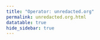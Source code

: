 ```yaml
---
title: "Operator: unredacted.org"
permalink: unredacted.org.html
datatable: true
hide_sidebar: true
---
```


<div>                        <script type="text/javascript">window.PlotlyConfig = {MathJaxConfig: 'local'};</script>
        <script src="https://cdn.plot.ly/plotly-latest.min.js"></script>                <div id="e95d9f6b-b93f-43f3-9851-f34bb2d51e27" class="plotly-graph-div" style="height:100%; width:100%;"></div>            <script type="text/javascript">                                    window.PLOTLYENV=window.PLOTLYENV || {};                                    if (document.getElementById("e95d9f6b-b93f-43f3-9851-f34bb2d51e27")) {                    Plotly.newPlot(                        "e95d9f6b-b93f-43f3-9851-f34bb2d51e27",                        [{"name": "exit probability (%)", "type": "scatter", "x": ["2021-04-12", "2021-04-13", "2021-04-14", "2021-04-15", "2021-04-16", "2021-04-17", "2021-04-18", "2021-04-19", "2021-04-20", "2021-04-21", "2021-04-22", "2021-04-23", "2021-04-24", "2021-04-25", "2021-04-26", "2021-04-27", "2021-04-28", "2021-04-29", "2021-04-30", "2021-05-01", "2021-05-02", "2021-05-03", "2021-05-04", "2021-05-05", "2021-05-06", "2021-05-07", "2021-05-08", "2021-05-09", "2021-05-10", "2021-05-11", "2021-05-12", "2021-05-13", "2021-05-14", "2021-05-15", "2021-05-16", "2021-05-17", "2021-05-18", "2021-05-19", "2021-05-20", "2021-05-21", "2021-05-22", "2021-05-23", "2021-05-24", "2021-05-25", "2021-05-26", "2021-05-27", "2021-05-28", "2021-05-29", "2021-05-30", "2021-05-31", "2021-06-01", "2021-06-02", "2021-06-03", "2021-06-04", "2021-06-05", "2021-06-06", "2021-06-07", "2021-06-09", "2021-06-10", "2021-06-11", "2021-06-12", "2021-06-13", "2021-06-14", "2021-06-15", "2021-06-16", "2021-06-17", "2021-06-18", "2021-06-19", "2021-06-20", "2021-06-21", "2021-06-22", "2021-06-23", "2021-06-24", "2021-06-25", "2021-06-26", "2021-06-27", "2021-06-28", "2021-06-29", "2021-06-30", "2021-07-01", "2021-07-02", "2021-07-03", "2021-07-04", "2021-07-05", "2021-07-06", "2021-07-07", "2021-07-08", "2021-07-09", "2021-07-10", "2021-07-11", "2021-07-12", "2021-07-13", "2021-07-14", "2021-07-15", "2021-07-16", "2021-07-17", "2021-07-18", "2021-07-19", "2021-07-20", "2021-07-21", "2021-07-22", "2021-07-23", "2021-07-25", "2021-07-26", "2021-07-27", "2021-07-28", "2021-07-29", "2021-07-30", "2021-07-31", "2021-08-01", "2021-08-02", "2021-08-03", "2021-08-04", "2021-08-05"], "xaxis": "x", "y": [0.0, 0.0, 0.05, 0.07, 0.15, 0.16, 0.19, 0.24, 0.21, 0.25, 0.25, 0.28, 0.29, 0.32, 0.33, 0.31, 0.3, 0.3, 0.32, 0.33, 0.33, 0.33, 0.34, 0.4, 0.4, 0.42, 0.43, 0.41, 0.37, 0.42, 0.48, 0.44, 0.47, 0.49, 0.49, 0.48, 0.65, 0.58, 0.58, 0.6, 0.64, 0.56, 0.5, 0.53, 0.49, 0.45, 0.63, 0.47, 0.46, 0.5, 0.5, 0.58, 0.69, 0.68, 0.7, 0.69, 0.64, 0.42, 0.37, 0.38, 0.4, 0.38, 0.35, 0.33, 0.33, 0.32, 0.32, 0.31, 0.31, 0.27, 0.32, 0.3, 0.32, 0.33, 0.33, 0.32, 0.35, 0.35, 0.32, 0.32, 0.31, 0.3, 0.31, 0.3, 0.32, 0.32, 0.35, 0.36, 0.36, 0.38, 0.41, 0.39, 0.42, 0.43, 0.45, 0.51, 0.45, 0.47, 0.49, 0.49, 0.5, 0.51, 0.51, 0.52, 0.51, 0.52, 0.53, 0.53, 0.54, 0.55, 0.56, 0.59, 0.56, 0.59], "yaxis": "y"}, {"name": "guard probability (%)", "type": "scatter", "x": ["2021-04-12", "2021-04-13", "2021-04-14", "2021-04-15", "2021-04-16", "2021-04-17", "2021-04-18", "2021-04-19", "2021-04-20", "2021-04-21", "2021-04-22", "2021-04-23", "2021-04-24", "2021-04-25", "2021-04-26", "2021-04-27", "2021-04-28", "2021-04-29", "2021-04-30", "2021-05-01", "2021-05-02", "2021-05-03", "2021-05-04", "2021-05-05", "2021-05-06", "2021-05-07", "2021-05-08", "2021-05-09", "2021-05-10", "2021-05-11", "2021-05-12", "2021-05-13", "2021-05-14", "2021-05-15", "2021-05-16", "2021-05-17", "2021-05-18", "2021-05-19", "2021-05-20", "2021-05-21", "2021-05-22", "2021-05-23", "2021-05-24", "2021-05-25", "2021-05-26", "2021-05-27", "2021-05-28", "2021-05-29", "2021-05-30", "2021-05-31", "2021-06-01", "2021-06-02", "2021-06-03", "2021-06-04", "2021-06-05", "2021-06-06", "2021-06-07", "2021-06-09", "2021-06-10", "2021-06-11", "2021-06-12", "2021-06-13", "2021-06-14", "2021-06-15", "2021-06-16", "2021-06-17", "2021-06-18", "2021-06-19", "2021-06-20", "2021-06-21", "2021-06-22", "2021-06-23", "2021-06-24", "2021-06-25", "2021-06-26", "2021-06-27", "2021-06-28", "2021-06-29", "2021-06-30", "2021-07-01", "2021-07-02", "2021-07-03", "2021-07-04", "2021-07-05", "2021-07-06", "2021-07-07", "2021-07-08", "2021-07-09", "2021-07-10", "2021-07-11", "2021-07-12", "2021-07-13", "2021-07-14", "2021-07-15", "2021-07-16", "2021-07-17", "2021-07-18", "2021-07-19", "2021-07-20", "2021-07-21", "2021-07-22", "2021-07-23", "2021-07-25", "2021-07-26", "2021-07-27", "2021-07-28", "2021-07-29", "2021-07-30", "2021-07-31", "2021-08-01", "2021-08-02", "2021-08-03", "2021-08-04", "2021-08-05"], "xaxis": "x", "y": [0.0, 0.0, 0.0, 0.0, 0.0, 0.0, 0.0, 0.0, 0.0, 0.0, 0.0, 0.0, 0.0, 0.0, 0.0, 0.0, 0.0, 0.0, 0.0, 0.0, 0.0, 0.0, 0.0, 0.0, 0.0, 0.0, 0.0, 0.0, 0.0, 0.0, 0.0, 0.0, 0.0, 0.0, 0.0, 0.0, 0.0, 0.0, 0.0, 0.0, 0.0, 0.0, 0.0, 0.0, 0.0, 0.0, 0.0, 0.0, 0.0, 0.0, 0.0, 0.0, 0.0, 0.0, 0.0, 0.0, 0.0, 0.0, 0.0, 0.0, 0.0, 0.0, 0.0, 0.0, 0.0, 0.0, 0.0, 0.0, 0.0, 0.0, 0.0, 0.0, 0.0, 0.0, 0.0, 0.0, 0.0, 0.0, 0.0, 0.0, 0.0, 0.0, 0.0, 0.0, 0.0, 0.0, 0.0, 0.0, 0.0, 0.0, 0.0, 0.0, 0.0, 0.0, 0.0, 0.0, 0.0, 0.0, 0.0, 0.0, 0.0, 0.0, 0.0, 0.0, 0.0, 0.0, 0.0, 0.0, 0.0, 0.0, 0.0, 0.0, 0.0, 0.0], "yaxis": "y"}, {"name": "advertised bandwidth", "type": "scatter", "x": ["2021-04-12", "2021-04-13", "2021-04-14", "2021-04-15", "2021-04-16", "2021-04-17", "2021-04-18", "2021-04-19", "2021-04-20", "2021-04-21", "2021-04-22", "2021-04-23", "2021-04-24", "2021-04-25", "2021-04-26", "2021-04-27", "2021-04-28", "2021-04-29", "2021-04-30", "2021-05-01", "2021-05-02", "2021-05-03", "2021-05-04", "2021-05-05", "2021-05-06", "2021-05-07", "2021-05-08", "2021-05-09", "2021-05-10", "2021-05-11", "2021-05-12", "2021-05-13", "2021-05-14", "2021-05-15", "2021-05-16", "2021-05-17", "2021-05-18", "2021-05-19", "2021-05-20", "2021-05-21", "2021-05-22", "2021-05-23", "2021-05-24", "2021-05-25", "2021-05-26", "2021-05-27", "2021-05-28", "2021-05-29", "2021-05-30", "2021-05-31", "2021-06-01", "2021-06-02", "2021-06-03", "2021-06-04", "2021-06-05", "2021-06-06", "2021-06-07", "2021-06-09", "2021-06-10", "2021-06-11", "2021-06-12", "2021-06-13", "2021-06-14", "2021-06-15", "2021-06-16", "2021-06-17", "2021-06-18", "2021-06-19", "2021-06-20", "2021-06-21", "2021-06-22", "2021-06-23", "2021-06-24", "2021-06-25", "2021-06-26", "2021-06-27", "2021-06-28", "2021-06-29", "2021-06-30", "2021-07-01", "2021-07-02", "2021-07-03", "2021-07-04", "2021-07-05", "2021-07-06", "2021-07-07", "2021-07-08", "2021-07-09", "2021-07-10", "2021-07-11", "2021-07-12", "2021-07-13", "2021-07-14", "2021-07-15", "2021-07-16", "2021-07-17", "2021-07-18", "2021-07-19", "2021-07-20", "2021-07-21", "2021-07-22", "2021-07-23", "2021-07-25", "2021-07-26", "2021-07-27", "2021-07-28", "2021-07-29", "2021-07-30", "2021-07-31", "2021-08-01", "2021-08-02", "2021-08-03", "2021-08-04", "2021-08-05"], "xaxis": "x", "y": [0.0, 0.05, 0.2, 0.2, 0.21, 0.25, 0.29, 0.4, 0.5, 0.5, 0.59, 0.66, 0.66, 0.65, 0.62, 0.62, 0.61, 0.59, 0.59, 0.59, 0.64, 0.67, 0.67, 0.71, 0.71, 0.72, 0.74, 0.79, 0.82, 0.81, 0.81, 0.82, 0.85, 0.89, 0.91, 0.94, 0.99, 1.31, 1.32, 1.35, 1.36, 1.43, 1.32, 1.32, 1.26, 1.63, 1.96, 1.94, 1.9, 1.77, 1.78, 1.89, 2.71, 2.71, 2.4, 2.22, 1.62, 0.98, 0.96, 0.92, 0.93, 0.86, 0.76, 0.69, 0.68, 0.68, 0.66, 0.64, 0.64, 0.64, 0.65, 0.66, 0.67, 0.68, 0.67, 0.67, 0.69, 0.69, 0.66, 0.66, 0.65, 0.64, 0.63, 0.64, 0.69, 0.71, 0.73, 0.75, 0.75, 0.78, 0.82, 0.87, 0.9, 0.92, 0.92, 0.92, 0.91, 0.9, 0.95, 0.98, 0.99, 0.99, 0.98, 0.98, 1.0, 1.01, 1.02, 1.04, 1.03, 1.03, 1.05, 1.04, 1.02, 1.04], "yaxis": "y2"}],                        {"hovermode": "x", "template": {"data": {"bar": [{"error_x": {"color": "#2a3f5f"}, "error_y": {"color": "#2a3f5f"}, "marker": {"line": {"color": "#E5ECF6", "width": 0.5}}, "type": "bar"}], "barpolar": [{"marker": {"line": {"color": "#E5ECF6", "width": 0.5}}, "type": "barpolar"}], "carpet": [{"aaxis": {"endlinecolor": "#2a3f5f", "gridcolor": "white", "linecolor": "white", "minorgridcolor": "white", "startlinecolor": "#2a3f5f"}, "baxis": {"endlinecolor": "#2a3f5f", "gridcolor": "white", "linecolor": "white", "minorgridcolor": "white", "startlinecolor": "#2a3f5f"}, "type": "carpet"}], "choropleth": [{"colorbar": {"outlinewidth": 0, "ticks": ""}, "type": "choropleth"}], "contour": [{"colorbar": {"outlinewidth": 0, "ticks": ""}, "colorscale": [[0.0, "#0d0887"], [0.1111111111111111, "#46039f"], [0.2222222222222222, "#7201a8"], [0.3333333333333333, "#9c179e"], [0.4444444444444444, "#bd3786"], [0.5555555555555556, "#d8576b"], [0.6666666666666666, "#ed7953"], [0.7777777777777778, "#fb9f3a"], [0.8888888888888888, "#fdca26"], [1.0, "#f0f921"]], "type": "contour"}], "contourcarpet": [{"colorbar": {"outlinewidth": 0, "ticks": ""}, "type": "contourcarpet"}], "heatmap": [{"colorbar": {"outlinewidth": 0, "ticks": ""}, "colorscale": [[0.0, "#0d0887"], [0.1111111111111111, "#46039f"], [0.2222222222222222, "#7201a8"], [0.3333333333333333, "#9c179e"], [0.4444444444444444, "#bd3786"], [0.5555555555555556, "#d8576b"], [0.6666666666666666, "#ed7953"], [0.7777777777777778, "#fb9f3a"], [0.8888888888888888, "#fdca26"], [1.0, "#f0f921"]], "type": "heatmap"}], "heatmapgl": [{"colorbar": {"outlinewidth": 0, "ticks": ""}, "colorscale": [[0.0, "#0d0887"], [0.1111111111111111, "#46039f"], [0.2222222222222222, "#7201a8"], [0.3333333333333333, "#9c179e"], [0.4444444444444444, "#bd3786"], [0.5555555555555556, "#d8576b"], [0.6666666666666666, "#ed7953"], [0.7777777777777778, "#fb9f3a"], [0.8888888888888888, "#fdca26"], [1.0, "#f0f921"]], "type": "heatmapgl"}], "histogram": [{"marker": {"colorbar": {"outlinewidth": 0, "ticks": ""}}, "type": "histogram"}], "histogram2d": [{"colorbar": {"outlinewidth": 0, "ticks": ""}, "colorscale": [[0.0, "#0d0887"], [0.1111111111111111, "#46039f"], [0.2222222222222222, "#7201a8"], [0.3333333333333333, "#9c179e"], [0.4444444444444444, "#bd3786"], [0.5555555555555556, "#d8576b"], [0.6666666666666666, "#ed7953"], [0.7777777777777778, "#fb9f3a"], [0.8888888888888888, "#fdca26"], [1.0, "#f0f921"]], "type": "histogram2d"}], "histogram2dcontour": [{"colorbar": {"outlinewidth": 0, "ticks": ""}, "colorscale": [[0.0, "#0d0887"], [0.1111111111111111, "#46039f"], [0.2222222222222222, "#7201a8"], [0.3333333333333333, "#9c179e"], [0.4444444444444444, "#bd3786"], [0.5555555555555556, "#d8576b"], [0.6666666666666666, "#ed7953"], [0.7777777777777778, "#fb9f3a"], [0.8888888888888888, "#fdca26"], [1.0, "#f0f921"]], "type": "histogram2dcontour"}], "mesh3d": [{"colorbar": {"outlinewidth": 0, "ticks": ""}, "type": "mesh3d"}], "parcoords": [{"line": {"colorbar": {"outlinewidth": 0, "ticks": ""}}, "type": "parcoords"}], "pie": [{"automargin": true, "type": "pie"}], "scatter": [{"marker": {"colorbar": {"outlinewidth": 0, "ticks": ""}}, "type": "scatter"}], "scatter3d": [{"line": {"colorbar": {"outlinewidth": 0, "ticks": ""}}, "marker": {"colorbar": {"outlinewidth": 0, "ticks": ""}}, "type": "scatter3d"}], "scattercarpet": [{"marker": {"colorbar": {"outlinewidth": 0, "ticks": ""}}, "type": "scattercarpet"}], "scattergeo": [{"marker": {"colorbar": {"outlinewidth": 0, "ticks": ""}}, "type": "scattergeo"}], "scattergl": [{"marker": {"colorbar": {"outlinewidth": 0, "ticks": ""}}, "type": "scattergl"}], "scattermapbox": [{"marker": {"colorbar": {"outlinewidth": 0, "ticks": ""}}, "type": "scattermapbox"}], "scatterpolar": [{"marker": {"colorbar": {"outlinewidth": 0, "ticks": ""}}, "type": "scatterpolar"}], "scatterpolargl": [{"marker": {"colorbar": {"outlinewidth": 0, "ticks": ""}}, "type": "scatterpolargl"}], "scatterternary": [{"marker": {"colorbar": {"outlinewidth": 0, "ticks": ""}}, "type": "scatterternary"}], "surface": [{"colorbar": {"outlinewidth": 0, "ticks": ""}, "colorscale": [[0.0, "#0d0887"], [0.1111111111111111, "#46039f"], [0.2222222222222222, "#7201a8"], [0.3333333333333333, "#9c179e"], [0.4444444444444444, "#bd3786"], [0.5555555555555556, "#d8576b"], [0.6666666666666666, "#ed7953"], [0.7777777777777778, "#fb9f3a"], [0.8888888888888888, "#fdca26"], [1.0, "#f0f921"]], "type": "surface"}], "table": [{"cells": {"fill": {"color": "#EBF0F8"}, "line": {"color": "white"}}, "header": {"fill": {"color": "#C8D4E3"}, "line": {"color": "white"}}, "type": "table"}]}, "layout": {"annotationdefaults": {"arrowcolor": "#2a3f5f", "arrowhead": 0, "arrowwidth": 1}, "autotypenumbers": "strict", "coloraxis": {"colorbar": {"outlinewidth": 0, "ticks": ""}}, "colorscale": {"diverging": [[0, "#8e0152"], [0.1, "#c51b7d"], [0.2, "#de77ae"], [0.3, "#f1b6da"], [0.4, "#fde0ef"], [0.5, "#f7f7f7"], [0.6, "#e6f5d0"], [0.7, "#b8e186"], [0.8, "#7fbc41"], [0.9, "#4d9221"], [1, "#276419"]], "sequential": [[0.0, "#0d0887"], [0.1111111111111111, "#46039f"], [0.2222222222222222, "#7201a8"], [0.3333333333333333, "#9c179e"], [0.4444444444444444, "#bd3786"], [0.5555555555555556, "#d8576b"], [0.6666666666666666, "#ed7953"], [0.7777777777777778, "#fb9f3a"], [0.8888888888888888, "#fdca26"], [1.0, "#f0f921"]], "sequentialminus": [[0.0, "#0d0887"], [0.1111111111111111, "#46039f"], [0.2222222222222222, "#7201a8"], [0.3333333333333333, "#9c179e"], [0.4444444444444444, "#bd3786"], [0.5555555555555556, "#d8576b"], [0.6666666666666666, "#ed7953"], [0.7777777777777778, "#fb9f3a"], [0.8888888888888888, "#fdca26"], [1.0, "#f0f921"]]}, "colorway": ["#636efa", "#EF553B", "#00cc96", "#ab63fa", "#FFA15A", "#19d3f3", "#FF6692", "#B6E880", "#FF97FF", "#FECB52"], "font": {"color": "#2a3f5f"}, "geo": {"bgcolor": "white", "lakecolor": "white", "landcolor": "#E5ECF6", "showlakes": true, "showland": true, "subunitcolor": "white"}, "hoverlabel": {"align": "left"}, "hovermode": "closest", "mapbox": {"style": "light"}, "paper_bgcolor": "white", "plot_bgcolor": "#E5ECF6", "polar": {"angularaxis": {"gridcolor": "white", "linecolor": "white", "ticks": ""}, "bgcolor": "#E5ECF6", "radialaxis": {"gridcolor": "white", "linecolor": "white", "ticks": ""}}, "scene": {"xaxis": {"backgroundcolor": "#E5ECF6", "gridcolor": "white", "gridwidth": 2, "linecolor": "white", "showbackground": true, "ticks": "", "zerolinecolor": "white"}, "yaxis": {"backgroundcolor": "#E5ECF6", "gridcolor": "white", "gridwidth": 2, "linecolor": "white", "showbackground": true, "ticks": "", "zerolinecolor": "white"}, "zaxis": {"backgroundcolor": "#E5ECF6", "gridcolor": "white", "gridwidth": 2, "linecolor": "white", "showbackground": true, "ticks": "", "zerolinecolor": "white"}}, "shapedefaults": {"line": {"color": "#2a3f5f"}}, "ternary": {"aaxis": {"gridcolor": "white", "linecolor": "white", "ticks": ""}, "baxis": {"gridcolor": "white", "linecolor": "white", "ticks": ""}, "bgcolor": "#E5ECF6", "caxis": {"gridcolor": "white", "linecolor": "white", "ticks": ""}}, "title": {"x": 0.05}, "xaxis": {"automargin": true, "gridcolor": "white", "linecolor": "white", "ticks": "", "title": {"standoff": 15}, "zerolinecolor": "white", "zerolinewidth": 2}, "yaxis": {"automargin": true, "gridcolor": "white", "linecolor": "white", "ticks": "", "title": {"standoff": 15}, "zerolinecolor": "white", "zerolinewidth": 2}}}, "xaxis": {"anchor": "y", "domain": [0.0, 0.94], "rangeselector": {"buttons": [{"count": 7, "label": "week", "step": "day", "stepmode": "backward"}, {"count": 1, "label": "month", "step": "month", "stepmode": "backward"}, {"count": 6, "label": "6 months", "step": "month", "stepmode": "backward"}, {"count": 1, "label": "year", "step": "year", "stepmode": "backward"}, {"step": "all"}]}}, "yaxis": {"anchor": "x", "domain": [0.0, 1.0], "rangemode": "nonnegative", "ticksuffix": "%", "title": {"text": "exit / guard probability"}}, "yaxis2": {"anchor": "x", "overlaying": "y", "rangemode": "nonnegative", "side": "right", "ticksuffix": " Gbit/s", "title": {"text": "advertised bandwidth"}}},                        {"responsive": true}                    )                };                            </script>        </div>

Only verified relays are included in the graph and table. A verified relay claims to be part of a domain
and can be verified to be part of it via the
["well-known" URL or DNS records](https://nusenu.github.io/ContactInfo-Information-Sharing-Specification/#proof).

<div class="datatable-begin"></div>

| Nickname                                                                                  |   Mbit/s | Exit   | IPv4                                                   | IPv6   | First Seen   | Tor Version   | AS Name   |
|:------------------------------------------------------------------------------------------|---------:|:-------|:-------------------------------------------------------|:-------|:-------------|:--------------|:----------|
| [UnredactedTamm](https://yui.cat/relay/086B8F557D5769BBDEE455367469617CE70018B7.html)     |      112 | Y      | [23.154.177.133](https://stat.ripe.net/23.154.177.133) | None   | 2021-05-07   | 0.4.5.9       | None      |
| [UnredactedAssange](https://yui.cat/relay/1A4DC66952F98A4284A42C984AEA368754A34C84.html)  |       47 | Y      | [23.154.177.3](https://stat.ripe.net/23.154.177.3)     | None   | 2021-04-12   | 0.4.5.9       | None      |
| [UnredactedKlein](https://yui.cat/relay/222D584A6D8570D29DB4D80A3D91489F7B00C457.html)    |       44 | Y      | [23.154.177.4](https://stat.ripe.net/23.154.177.4)     | None   | 2021-04-17   | 0.4.5.9       | None      |
| [UnredactedEdmonds](https://yui.cat/relay/2887D8347AD5E5626AA619060B69D7A8BC9F79CA.html)  |       46 | Y      | [23.154.177.69](https://stat.ripe.net/23.154.177.69)   | None   | 2021-05-07   | 0.4.5.9       | None      |
| [UnredactedManning](https://yui.cat/relay/2A0F47CE7E1C0B7DE6FF2B3AD05DB0E77A876D98.html)  |       46 | Y      | [23.154.177.2](https://stat.ripe.net/23.154.177.2)     | None   | 2021-04-12   | 0.4.5.9       | None      |
| [UnredactedDoe](https://yui.cat/relay/679E7495C058E2408BD2173658D102961BE68E9C.html)      |       92 | Y      | [23.154.177.132](https://stat.ripe.net/23.154.177.132) | None   | 2021-05-07   | 0.4.5.9       | None      |
| [UnredactedFravor](https://yui.cat/relay/75E4B67769327388C1DEADAB2F1FF5294233BA56.html)   |       58 | Y      | [23.154.177.99](https://stat.ripe.net/23.154.177.99)   | None   | 2021-07-05   | 0.4.5.9       | None      |
| [UnredactedSnowden](https://yui.cat/relay/7CC4B902EE9781132A10E655B2C7729BCF724848.html)  |       64 | Y      | [23.154.177.98](https://stat.ripe.net/23.154.177.98)   | None   | 2021-07-05   | 0.4.5.9       | None      |
| [UnredactedRadack](https://yui.cat/relay/A398E82015E87F37C070D1338598BDA5359E1C50.html)   |       43 | Y      | [23.154.177.131](https://stat.ripe.net/23.154.177.131) | None   | 2021-04-12   | 0.4.5.9       | None      |
| [UnredactedButler](https://yui.cat/relay/A8D06B1B9BFA94EF510C2C125ECC7E9FC7E911A0.html)   |       99 | Y      | [23.154.177.130](https://stat.ripe.net/23.154.177.130) | None   | 2021-04-12   | 0.4.5.9       | None      |
| [UnredactedMcGehee](https://yui.cat/relay/A9F9481BD46C8A355A0B731E71628D6E4305414E.html)  |       54 | Y      | [23.154.177.5](https://stat.ripe.net/23.154.177.5)     | None   | 2021-05-07   | 0.4.5.9       | None      |
| [UnredactedDietrich](https://yui.cat/relay/B8CA0B488C46E9E28159BFAE7D61D9DF22E359E6.html) |       62 | Y      | [23.154.177.100](https://stat.ripe.net/23.154.177.100) | None   | 2021-07-05   | 0.4.5.9       | None      |
| [UnredactedKiriakou](https://yui.cat/relay/D974FBDC7770DA783F89A34467AC248190A15573.html) |       38 | Y      | [23.154.177.68](https://stat.ripe.net/23.154.177.68)   | None   | 2021-04-17   | 0.4.5.9       | None      |
| [UnredactedDrake](https://yui.cat/relay/E808779DAC21E99D01C8F94942B72C3B2D617269.html)    |       82 | Y      | [23.154.177.67](https://stat.ripe.net/23.154.177.67)   | None   | 2021-04-12   | 0.4.5.9       | None      |
| [UnredactedProvance](https://yui.cat/relay/F530ADAC0DC3924A59D00CFC677E6DBDBD59C180.html) |       71 | Y      | [23.154.177.101](https://stat.ripe.net/23.154.177.101) | None   | 2021-07-05   | 0.4.5.9       | None      |
| [UnredactedEllsberg](https://yui.cat/relay/F81E19615B377400612E5209F4F95D79706AAB05.html) |       76 | Y      | [23.154.177.66](https://stat.ripe.net/23.154.177.66)   | None   | 2021-04-12   | 0.4.5.9       | None      |

<div class="datatable-end"></div> 